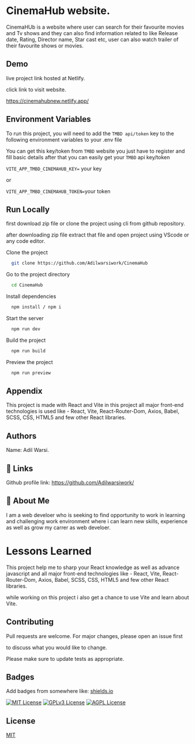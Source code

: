 # CinemaHub website.

CinemaHUb is a website where user can search for their favourite movies and Tv shows and they can also find information related to like Release date, Rating, Director name, Star cast etc, user can also watch trailer of their favourite shows or movies.

## Demo

live project link hosted at Netlify.

click link to visit website.

https://cinemahubnew.netlify.app/

## Environment Variables

To run this project, you will need to add the `TMBD api/token` key to the following environment variables to your .env file

You can get this key/token from `TMBD` website you just have to register and fill basic details after that you can easily get your `TMBD` api key/token

`VITE_APP_TMBD_CINEMAHUB_KEY=` your key

or

`VITE_APP_TMBD_CINEMAHUB_TOKEN=`your token

## Run Locally

first download zip file or clone the project using cli from github repository.

after downloading zip file extract that file and open project using VScode or any code editor.

Clone the project

```bash
  git clone https://github.com/Adilwarsiwork/CinemaHub
```

Go to the project directory

```bash
  cd CinemaHub
```

Install dependencies

```bash
  npm install / npm i
```

Start the server

```bash
  npm run dev
```

Build the project

```bash
  npm run build
```

Preview the project

```bash
  npm run preview
```

## Appendix

This project is made with React and Vite in this project all major front-end technologies is used like - React, Vite, React-Router-Dom, Axios, Babel, SCSS, CSS, HTML5 and few other React libraries.

## Authors

Name: Adil Warsi.

## 🔗 Links

Github profile link: https://github.com/Adilwarsiwork/

## 🚀 About Me

I am a web develoer who is seeking to find opportunity to work in learning and challenging work environment where i can learn new skills, experience as well as grow my carrer as web develoer.

# Lessons Learned

This project help me to sharp your React knowledge as well as advance javascript and all major front-end technologies like - React, Vite, React-Router-Dom, Axios, Babel, SCSS, CSS, HTML5 and few other React libraries.

while working on this project i also get a chance to use Vite and learn about Vite.

## Contributing

Pull requests are welcome. For major changes, please open an issue first

to discuss what you would like to change.

Please make sure to update tests as appropriate.

## Badges

Add badges from somewhere like: [shields.io](https://shields.io/)

[![MIT License](https://img.shields.io/badge/License-MIT-green.svg)](https://choosealicense.com/licenses/mit/)
[![GPLv3 License](https://img.shields.io/badge/License-GPL%20v3-yellow.svg)](https://opensource.org/licenses/)
[![AGPL License](https://img.shields.io/badge/license-AGPL-blue.svg)](http://www.gnu.org/licenses/agpl-3.0)

## License

[MIT](https://choosealicense.com/licenses/mit/)
